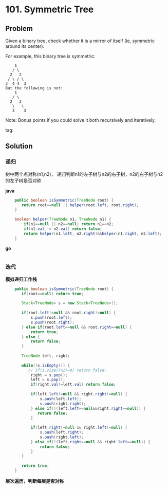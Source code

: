 # 101. Symmetric Tree

## Problem

Given a binary tree, check whether it is a mirror of itself (ie, symmetric around its center).

For example, this binary tree is symmetric:
```
    1
   / \
  2   2
 / \ / \
3  4 4  3
But the following is not:
    1
   / \
  2   2
   \   \
   3    3
```
Note:
Bonus points if you could solve it both recursively and iteratively.

tag:

## Solution

### 递归

树中两个点对称(n1,n2)， 递归判断n1的左子树与n2的右子树，n2的右子树与n2的左子树是否对称

**java**
```java
    public boolean isSymmetric(TreeNode root) {
       return root==null || helper(root.left, root.right); 
    }
    
    boolean helper(TreeNode n1, TreeNode n1) {
        if(n1==null || n2==null) return n1==n2;
        if(n1.val != n2.val) return false;
        return helper(n1.left, n2.right)&&helper(n1.right, n2.left);
    }
```

**go**
```go

```

### 迭代

**模拟递归工作栈**

```java
    public boolean isSymmetric(TreeNode root) {
       if(root==null) return true;
       
       Stack<TreeNode> s = new Stack<TreeNode>();
       
       if(root.left!=null && root.right!=null) {
           s.push(root.left);
           s.push(root.right);
       } else if(root.left==null && root.right==null) {
           return true;
       } else {
           return false;
       }
           
       TreeNode left, right;
       
       while(!s.isEmpty()) {
          // if(s.size()%2!=0) return false;
           right = s.pop();
           left = s.pop();
           if(right.val!=left.val) return false;
           
           if(left.left!=null && right.right!=null) {
               s.push(left.left);
               s.push(right.right);
           } else if(!(left.left==null&&right.right==null)) {
              return false;
           }
            
           if(left.right!=null && right.left!=null) {
               s.push(left.right);
               s.push(right.left);
           } else if(!(left.right==null && right.left==null)) {
               return false;
           }
       }
       
       return true;
    }
```

**层次遍历，判断每层是否对称**